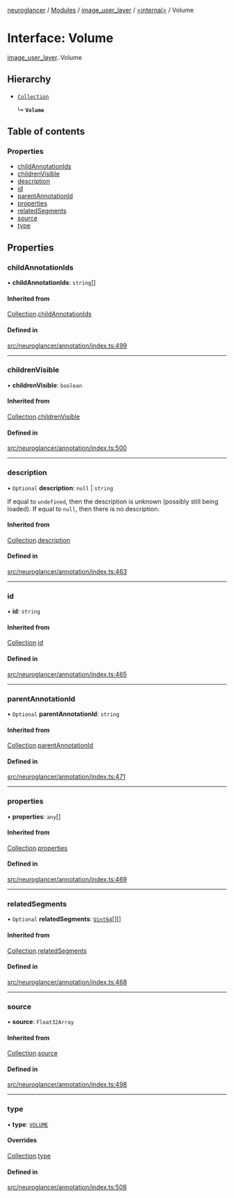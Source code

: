 [neuroglancer](../README.md) / [Modules](../modules.md) / [image\_user\_layer](../modules/image_user_layer.md) / [<internal\>](../modules/image_user_layer._internal_.md) / Volume

# Interface: Volume

[image_user_layer](../modules/image_user_layer.md).[<internal>](../modules/image_user_layer._internal_.md).Volume

## Hierarchy

- [`Collection`](image_user_layer._internal_.Collection.md)

  ↳ **`Volume`**

## Table of contents

### Properties

- [childAnnotationIds](image_user_layer._internal_.Volume.md#childannotationids)
- [childrenVisible](image_user_layer._internal_.Volume.md#childrenvisible)
- [description](image_user_layer._internal_.Volume.md#description)
- [id](image_user_layer._internal_.Volume.md#id)
- [parentAnnotationId](image_user_layer._internal_.Volume.md#parentannotationid)
- [properties](image_user_layer._internal_.Volume.md#properties)
- [relatedSegments](image_user_layer._internal_.Volume.md#relatedsegments)
- [source](image_user_layer._internal_.Volume.md#source)
- [type](image_user_layer._internal_.Volume.md#type)

## Properties

### childAnnotationIds

• **childAnnotationIds**: `string`[]

#### Inherited from

[Collection](image_user_layer._internal_.Collection.md).[childAnnotationIds](image_user_layer._internal_.Collection.md#childannotationids)

#### Defined in

[src/neuroglancer/annotation/index.ts:499](https://github.com/ActiveBrainAtlas2/neuroglancer/blob/540617bc/src/neuroglancer/annotation/index.ts#L499)

___

### childrenVisible

• **childrenVisible**: `boolean`

#### Inherited from

[Collection](image_user_layer._internal_.Collection.md).[childrenVisible](image_user_layer._internal_.Collection.md#childrenvisible)

#### Defined in

[src/neuroglancer/annotation/index.ts:500](https://github.com/ActiveBrainAtlas2/neuroglancer/blob/540617bc/src/neuroglancer/annotation/index.ts#L500)

___

### description

• `Optional` **description**: ``null`` \| `string`

If equal to `undefined`, then the description is unknown (possibly still being loaded).  If
equal to `null`, then there is no description.

#### Inherited from

[Collection](image_user_layer._internal_.Collection.md).[description](image_user_layer._internal_.Collection.md#description)

#### Defined in

[src/neuroglancer/annotation/index.ts:463](https://github.com/ActiveBrainAtlas2/neuroglancer/blob/540617bc/src/neuroglancer/annotation/index.ts#L463)

___

### id

• **id**: `string`

#### Inherited from

[Collection](image_user_layer._internal_.Collection.md).[id](image_user_layer._internal_.Collection.md#id)

#### Defined in

[src/neuroglancer/annotation/index.ts:465](https://github.com/ActiveBrainAtlas2/neuroglancer/blob/540617bc/src/neuroglancer/annotation/index.ts#L465)

___

### parentAnnotationId

• `Optional` **parentAnnotationId**: `string`

#### Inherited from

[Collection](image_user_layer._internal_.Collection.md).[parentAnnotationId](image_user_layer._internal_.Collection.md#parentannotationid)

#### Defined in

[src/neuroglancer/annotation/index.ts:471](https://github.com/ActiveBrainAtlas2/neuroglancer/blob/540617bc/src/neuroglancer/annotation/index.ts#L471)

___

### properties

• **properties**: `any`[]

#### Inherited from

[Collection](image_user_layer._internal_.Collection.md).[properties](image_user_layer._internal_.Collection.md#properties)

#### Defined in

[src/neuroglancer/annotation/index.ts:469](https://github.com/ActiveBrainAtlas2/neuroglancer/blob/540617bc/src/neuroglancer/annotation/index.ts#L469)

___

### relatedSegments

• `Optional` **relatedSegments**: [`Uint64`](../classes/data_panel_layout._internal_.Uint64.md)[][]

#### Inherited from

[Collection](image_user_layer._internal_.Collection.md).[relatedSegments](image_user_layer._internal_.Collection.md#relatedsegments)

#### Defined in

[src/neuroglancer/annotation/index.ts:468](https://github.com/ActiveBrainAtlas2/neuroglancer/blob/540617bc/src/neuroglancer/annotation/index.ts#L468)

___

### source

• **source**: `Float32Array`

#### Inherited from

[Collection](image_user_layer._internal_.Collection.md).[source](image_user_layer._internal_.Collection.md#source)

#### Defined in

[src/neuroglancer/annotation/index.ts:498](https://github.com/ActiveBrainAtlas2/neuroglancer/blob/540617bc/src/neuroglancer/annotation/index.ts#L498)

___

### type

• **type**: [`VOLUME`](../enums/image_user_layer._internal_.AnnotationType.md#volume)

#### Overrides

[Collection](image_user_layer._internal_.Collection.md).[type](image_user_layer._internal_.Collection.md#type)

#### Defined in

[src/neuroglancer/annotation/index.ts:508](https://github.com/ActiveBrainAtlas2/neuroglancer/blob/540617bc/src/neuroglancer/annotation/index.ts#L508)

